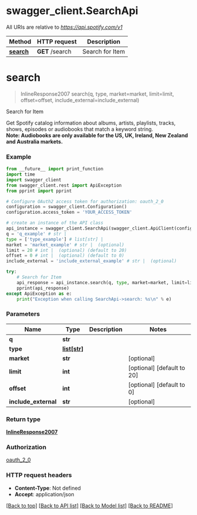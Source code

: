 # swagger_client.SearchApi

All URIs are relative to *https://api.spotify.com/v1*

Method | HTTP request | Description
------------- | ------------- | -------------
[**search**](SearchApi.md#search) | **GET** /search | Search for Item 

# **search**
> InlineResponse2007 search(q, type, market=market, limit=limit, offset=offset, include_external=include_external)

Search for Item 

Get Spotify catalog information about albums, artists, playlists, tracks, shows, episodes or audiobooks that match a keyword string.<br /> **Note: Audiobooks are only available for the US, UK, Ireland, New Zealand and Australia markets.** 

### Example
```python
from __future__ import print_function
import time
import swagger_client
from swagger_client.rest import ApiException
from pprint import pprint

# Configure OAuth2 access token for authorization: oauth_2_0
configuration = swagger_client.Configuration()
configuration.access_token = 'YOUR_ACCESS_TOKEN'

# create an instance of the API class
api_instance = swagger_client.SearchApi(swagger_client.ApiClient(configuration))
q = 'q_example' # str | 
type = ['type_example'] # list[str] | 
market = 'market_example' # str |  (optional)
limit = 20 # int |  (optional) (default to 20)
offset = 0 # int |  (optional) (default to 0)
include_external = 'include_external_example' # str |  (optional)

try:
    # Search for Item 
    api_response = api_instance.search(q, type, market=market, limit=limit, offset=offset, include_external=include_external)
    pprint(api_response)
except ApiException as e:
    print("Exception when calling SearchApi->search: %s\n" % e)
```

### Parameters

Name | Type | Description  | Notes
------------- | ------------- | ------------- | -------------
 **q** | **str**|  | 
 **type** | [**list[str]**](str.md)|  | 
 **market** | **str**|  | [optional] 
 **limit** | **int**|  | [optional] [default to 20]
 **offset** | **int**|  | [optional] [default to 0]
 **include_external** | **str**|  | [optional] 

### Return type

[**InlineResponse2007**](InlineResponse2007.md)

### Authorization

[oauth_2_0](../README.md#oauth_2_0)

### HTTP request headers

 - **Content-Type**: Not defined
 - **Accept**: application/json

[[Back to top]](#) [[Back to API list]](../README.md#documentation-for-api-endpoints) [[Back to Model list]](../README.md#documentation-for-models) [[Back to README]](../README.md)

